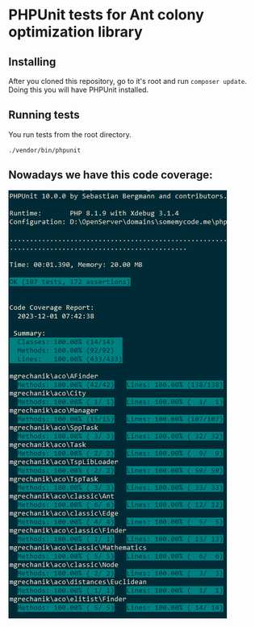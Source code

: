 # PHPUnit tests for Ant colony optimization library

## Installing 

After you cloned this repository, go to it's root and run `composer update`. Doing this you will have PHPUnit installed.

## Running tests

You run tests from the root directory.

```
./vendor/bin/phpunit
```

## Nowadays we have this code coverage:

![Coverage of phpunit tests for this library](https://github.com/mgrechanik/ant-colony-optimization/blob/main/docs/coverage.png "Coverage")
